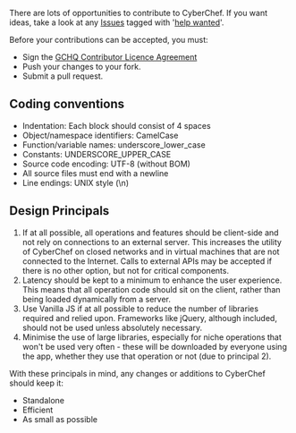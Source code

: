 There are lots of opportunities to contribute to CyberChef. If you want ideas, take a look at any [Issues](https://github.com/gchq/CyberChef/issues) tagged with '[help wanted](https://github.com/gchq/CyberChef/labels/help%20wanted)'.

Before your contributions can be accepted, you must:

 - Sign the [GCHQ Contributor Licence Agreement](https://github.com/gchq/Gaffer/wiki/GCHQ-OSS-Contributor-License-Agreement-V1.0)
 - Push your changes to your fork.
 - Submit a pull request.


## Coding conventions

* Indentation: Each block should consist of 4 spaces
* Object/namespace identifiers: CamelCase
* Function/variable names: underscore_lower_case
* Constants: UNDERSCORE_UPPER_CASE
* Source code encoding: UTF-8 (without BOM)
* All source files must end with a newline
* Line endings: UNIX style (\n)


## Design Principals

1. If at all possible, all operations and features should be client-side and not rely on connections to an external server. This increases the utility of CyberChef on closed networks and in virtual machines that are not connected to the Internet. Calls to external APIs may be accepted if there is no other option, but not for critical components.
2. Latency should be kept to a minimum to enhance the user experience. This means that all operation code should sit on the client, rather than being loaded dynamically from a server.
3. Use Vanilla JS if at all possible to reduce the number of libraries required and relied upon. Frameworks like jQuery, although included, should not be used unless absolutely necessary.
4. Minimise the use of large libraries, especially for niche operations that won't be used very often - these will be downloaded by everyone using the app, whether they use that operation or not (due to principal 2).


With these principals in mind, any changes or additions to CyberChef should keep it:

 - Standalone
 - Efficient
 - As small as possible